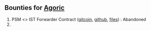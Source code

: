 ## Bounties for [Agoric](https://agoric.com/)

1. PSM <> IST Forwarder Contract ([gitcoin](https://gitcoin.co/issue/29180), [github](https://github.com/Agoric/agoric-sdk/issues/5822), [files](./psm-ist-forwarder/)) : Abandoned
2. 